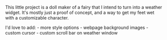 This little project is a doll maker of a fairy that I intend to turn into a weather widget.
It's mostly just a proof of concept, and a way to get my feet wet with a customizable character.

I'd love to add: - more style options - webpage background images - custom cursor - custom scroll bar on weather window
